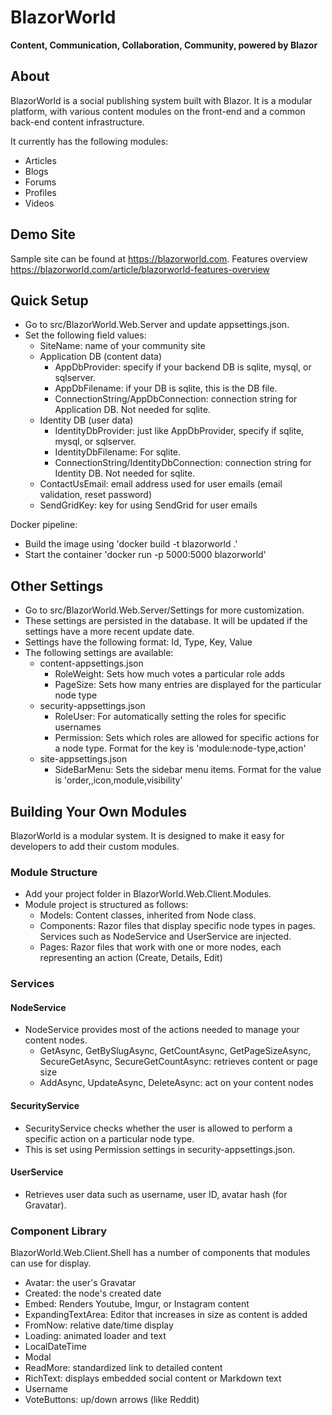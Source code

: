 # BlazorWorld
**Content, Communication, Collaboration, Community, powered by Blazor**

## About

BlazorWorld is a social publishing system built with Blazor. It is a modular platform, with various content modules on the front-end and a common back-end content infrastructure.

It currently has the following modules:
- Articles
- Blogs
- Forums
- Profiles
- Videos

## Demo Site

Sample site can be found at https://blazorworld.com.
Features overview https://blazorworld.com/article/blazorworld-features-overview

## Quick Setup

- Go to src/BlazorWorld.Web.Server and update appsettings.json.
- Set the following field values:
  - SiteName: name of your community site
  - Application DB (content data)
    - AppDbProvider: specify if your backend DB is sqlite, mysql, or sqlserver.
    - AppDbFilename: if your DB is sqlite, this is the DB file.
    - ConnectionString/AppDbConnection: connection string for Application DB. Not needed for sqlite.
  - Identity DB (user data) 
    - IdentityDbProvider: just like AppDbProvider, specify if sqlite, mysql, or sqlserver.
    - IdentityDbFilename: For sqlite.
    - ConnectionString/IdentityDbConnection: connection string for Identity DB. Not needed for sqlite.
  - ContactUsEmail: email address used for user emails (email validation, reset password)
  - SendGridKey: key for using SendGrid for user emails

Docker pipeline:
- Build the image using 'docker build -t blazorworld .'
- Start the container 'docker run -p 5000:5000 blazorworld'

## Other Settings

- Go to src/BlazorWorld.Web.Server/Settings for more customization.
- These settings are persisted in the database. It will be updated if the settings have a more recent update date.
- Settings have the following format: Id, Type, Key, Value
- The following settings are available:
  - content-appsettings.json
    - RoleWeight: Sets how much votes a particular role adds
    - PageSize: Sets how many entries are displayed for the particular node type
  - security-appsettings.json
    - RoleUser: For automatically setting the roles for specific usernames
    - Permission: Sets which roles are allowed for specific actions for a node type. Format for the key is 'module:node-type,action'
  - site-appsettings.json
    - SideBarMenu: Sets the sidebar menu items. Format for the value is 'order,,icon,module,visibility'

## Building Your Own Modules

BlazorWorld is a modular system. It is designed to make it easy for developers to add their custom modules.

### Module Structure

- Add your project folder in BlazorWorld.Web.Client.Modules.
- Module project is structured as follows:
  - Models: Content classes, inherited from Node class.
  - Components: Razor files that display specific node types in pages. Services such as NodeService and UserService are injected.
  - Pages: Razor files that work with one or more nodes, each representing an action (Create, Details, Edit)

### Services

#### NodeService

- NodeService provides most of the actions needed to manage your content nodes.
  - GetAsync, GetBySlugAsync, GetCountAsync, GetPageSizeAsync, SecureGetAsync, SecureGetCountAsync: retrieves content or page size
  - AddAsync, UpdateAsync, DeleteAsync: act on your content nodes

#### SecurityService

- SecurityService checks whether the user is allowed to perform a specific action on a particular node type.
- This is set using Permission settings in security-appsettings.json.

#### UserService

- Retrieves user data such as username, user ID, avatar hash (for Gravatar).

### Component Library

BlazorWorld.Web.Client.Shell has a number of components that modules can use for display.

- Avatar: the user's Gravatar
- Created: the node's created date
- Embed: Renders Youtube, Imgur, or Instagram content
- ExpandingTextArea: Editor that increases in size as content is added
- FromNow: relative date/time display
- Loading: animated loader and text
- LocalDateTime
- Modal
- ReadMore: standardized link to detailed content
- RichText: displays embedded social content or Markdown text
- Username
- VoteButtons: up/down arrows (like Reddit)
